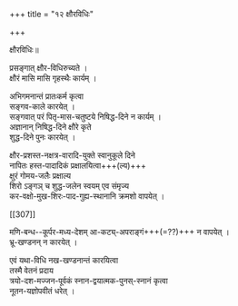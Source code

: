 +++
title = "१२ क्षौरविधिः"

+++

क्षौरविधिः॥

प्रसङ्गात् क्षौर-विधिरुच्यते ।  
क्षौरं मासि मासि गृहस्थैः कार्यम् ।  

अभिगमनान्तं प्रातःकर्म कृत्वा  
सङ्गव-काले कारयेत् ।  
सङ्गवात् परं पितृ-मास-चतुष्टये निषिद्ध-दिने न कार्यम् ।  
अज्ञानान् निषिद्ध-दिने क्षौरे कृते  
शुद्ध-दिने पुनः कारयेत् ।  

क्षौर-प्रशस्त-नक्षत्र-वारादि-युक्ते स्वानुकूले दिने  
नापितः हस्त-पादादिकं प्रक्षालयित्वा+++(ल्य)+++  
क्षुरं गोमय-जलैः प्रक्षाल्य  
शिरो ऽङ्गञ् च शुद्ध-जलेन स्वयम् एव संमृज्य  
कर-वक्षो-मुख-शिरः-पाद-गुह्य-स्थानानि क्रमशो वापयेत् । 

[[307]]

मणि-बन्ध--कूर्पर-मध्य-देशम् आ-कट्य्-अपराङ्गं+++(=??)+++ न वापयेत् ।  
भ्रू-खण्डनन् न कारयेत् ।  

एवं यथा-विधि नख-खण्डनान्तं कारयित्वा  
तस्मै वेतनं प्रदाय  
त्रयो-दश-मज्जन-पूर्वकं स्नान-द्वयात्मक-पुनस्-स्नानं कृत्वा  
नूतन-यज्ञोपवीतं धरेत् । 

